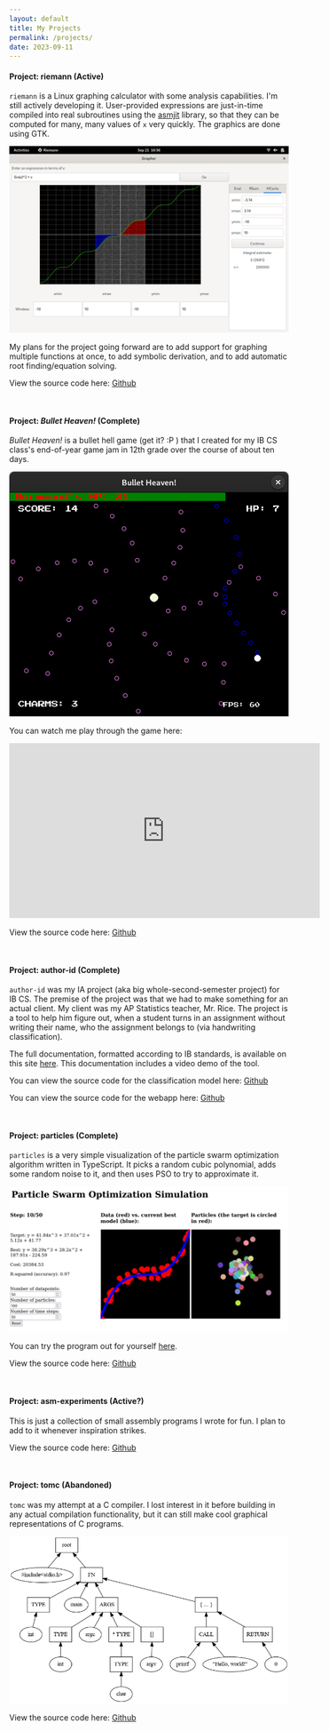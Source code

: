 ```yaml
---
layout: default
title: My Projects
permalink: /projects/
date: 2023-09-11
---
```


#### Project: riemann (Active)

`riemann` is a Linux graphing calculator with some analysis capabilities. I'm still actively developing it. User-provided expressions are just-in-time compiled into real subroutines using the [asmjit](https://github.com/asmjit/asmjit/) library, so that they can be computed for many, many values of `x` very quickly. The graphics are done using GTK.

<img class="inline-img" src="/assets/images/riemann_mc.png" />

My plans for the project going forward are to add support for graphing multiple functions at once, to add symbolic derivation, and to add automatic root finding/equation solving.

View the source code here: [Github](https://github.com/faulhat/riemann)

<br>

#### Project: _Bullet Heaven!_ (Complete)

_Bullet Heaven!_ is a bullet hell game (get it? :P ) that I created for my IB CS class's end-of-year game jam in 12th grade over the course of about ten days. 

<img class="inline-img" src="/assets/images/bh_screengrab.png" />

You can watch me play through the game here:

<iframe width="560" height="315" src="https://www.youtube.com/embed/LAjp5RynJ2I?si=v1IJGZXf1CHi43Dm" title="YouTube video player" frameborder="0" allow="accelerometer; autoplay; clipboard-write; encrypted-media; gyroscope; picture-in-picture; web-share" allowfullscreen class="inline-frame"></iframe>

View the source code here: [Github](https://github.com/faulhat/bulletheaven)

<br>

#### Project: author-id (Complete)

`author-id` was my IA project (aka big whole-second-semester project) for IB CS. The premise of the project was that we had to make something for an actual client. My client was my AP Statistics teacher, Mr. Rice. The project is a tool to help him figure out, when a student turns in an assignment without writing their name, who the assignment belongs to (via handwriting classification).

The full documentation, formatted according to IB standards, is available on this site [here](/author_id/IA-docs/cover_page.htm). This documentation includes a video demo of the tool.

You can view the source code for the classification model here: [Github](https://github.com/faulhat/author-id-model)

You can view the source code for the webapp here: [Github](https://github.com/faulhat/author-id-server)

<br>

#### Project: particles (Complete)

`particles` is a very simple visualization of the particle swarm optimization algorithm written in TypeScript. It picks a random cubic polynomial, adds some random noise to it, and then uses PSO to try to approximate it.

<img class="inline-img" src="/assets/images/particles.png" />

You can try the program out for yourself [here](/particles/).

View the source code here: [Github](https://github.com/faulhat/particles)

<br>

#### Project: asm-experiments (Active?)

This is just a collection of small assembly programs I wrote for fun. I plan to add to it whenever inspiration strikes.

View the source code here: [Github](https://github.com/faulhat/asm-experiments)

<br>

#### Project: tomc (Abandoned)

`tomc` was my attempt at a C compiler. I lost interest in it before building in any actual compilation functionality, but it can still make cool graphical representations of C programs.

<img class="inline-img" src="/assets/images/tree.png" />

View the source code here: [Github](https://github.com/faulhat/tomc)

